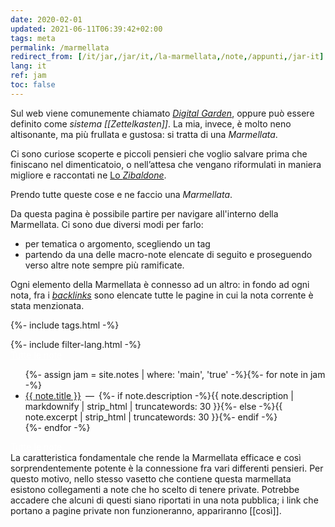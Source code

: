 ```yaml
---
date: 2020-02-01
updated: 2021-06-11T06:39:42+02:00
tags: meta
permalink: /marmellata
redirect_from: [/it/jar,/jar/it,/la-marmellata,/note,/appunti,/jar-it]
lang: it
ref: jam
toc: false
---
```

Sul web viene comunemente chiamato [*Digital Garden*](https://dev.to/jbranchaud/the-digital-garden-l10 'The Digital Garden su DEV.to'), oppure può essere definito come *sistema [[Zettelkasten]]*. La mia, invece, è molto neno altisonante, ma più frullata e gustosa: si tratta di una <cite>Marmellata</cite>.

Ci sono curiose scoperte e piccoli pensieri che voglio salvare prima che finiscano nel dimenticatoio, o nell’attesa che vengano riformulati in maniera migliore e raccontati ne <a href='/zibaldone'  target='_blank' title='Zibaldone'>Lo <cite>Zibaldone</cite></a>.

Prendo tutte queste cose e ne faccio una <cite>Marmellata</cite>.

Da questa pagina è possibile partire per navigare all'interno della Marmellata. Ci sono due diversi modi per farlo:
- per tematica o argomento, scegliendo un tag
- partendo da una delle macro-note elencate di seguito e proseguendo verso altre note sempre più ramificate.

Ogni elemento della Marmellata è connesso ad un altro: in fondo ad ogni nota, fra i [*backlinks*](#backlinks) sono elencate tutte le pagine in cui la nota corrente è stata menzionata.

{%- include tags.html -%}

<div class='row'><div class='half column'>{%- include filter-lang.html -%}</div><div class='half column flex'><a class='red button' style='color:white;' href='/whole-jam'  target='_blank' title='The Whole Jam'>Tutte le note</a></div></div>

<ul>{%- assign jam = site.notes | where: 'main', 'true' -%}{%- for note in jam -%}<li lang='{{ note.lang }}'><a href='{{ note.url }}' lang='{{ note.lang }}'>{{ note.title }}</a>&ensp;—&ensp;{%- if note.description -%}{{ note.description | markdownify | strip_html | truncatewords: 30 }}{%- else -%}{{ note.excerpt | strip_html | truncatewords: 30 }}{%- endif -%}</li>{%- endfor -%}</ul>

<div class='flex row'>
	<a class='red button' style='color:white;' href='/whole-jam'  target='_blank' title='The Whole Jam'>Tutte le note</a>
</div>

<div class='yellow box'>
	La caratteristica fondamentale che rende la Marmellata efficace e così sorprendentemente potente è la connessione fra vari differenti pensieri. Per questo motivo, nello stesso vasetto che contiene questa marmellata esistono collegamenti a note che ho scelto di tenere private. Potrebbe accadere che alcuni di questi siano riportati in una nota pubblica; i link che portano a pagine private non funzioneranno, appariranno [[così]].
</div>

